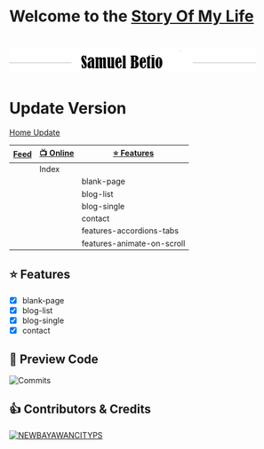 Welcome to the
[Story Of My Life][1]
==================
[![storyofmylife version][som-image]][som-url]
==================
Update Version
==================
         
[Home Update][3]

| [Feed][5]  |[:tv: Online][1]|[:star: Features][4]|
| ---------- | ---------  | --------------------------|
|            |Index       |                           |
|            |            |blank-page                 |
|            |            |blog-list                  |
|            |            |blog-single                |
|            |            |contact                    |
|            |            |features-accordions-tabs   |
|            |            |features-animate-on-scroll |

## :star: Features
- [x] blank-page
- [x] blog-list 
- [x] blog-single
- [x] contact 

## :see_no_evil: Preview Code
![Commits][8]

## :thumbsup: Contributors & Credits
[![NEWBAYAWANCITYPS][NEWBAYAWANCITYPS]][NEWBAYAWANCITYPS-url]



[1]: https://samuelbetio.github.io/storyofmylife
[2]: https://github.com/samuelbetio/storyofmylife/edit/master/LICENSE
[3]: https://github.com/samuelbetio/storyofmylife/edit/master/index.html
[4]: #star-features
[5]: https://samuelbetio.github.io/storyofmylife/feed.xml
[6]: https://github.com/samuelbetio/storyofmylife/edit/master/feed.xml
[7]: https://github.com/samuelbetio/storyofmylife/releases
[8]: https://github.com/samuelbetio/storyofmylife/blob/BackUp.Me/IMG/code.png
[som-image]: https://github.com/samuelbetio/storyofmylife/blob/master/assets/img/logo.png
[som-url]: https://github.com/samuelbetio/storyofmylife/releases
[NEWBAYAWANCITYPS]: https://github.com/NEWBAYAWANCITYPS.png?size=40
[NEWBAYAWANCITYPS-url]: https://github.com/NEWBAYAWANCITYPS
